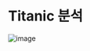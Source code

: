 # Titanic 분석
![image](https://user-images.githubusercontent.com/107663853/177347554-0046387b-7e14-4f16-afed-d002dc548189.png)

